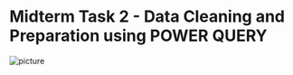 
# Midterm Task 2 - Data Cleaning and Preparation using POWER QUERY 

![picture](https://github.com/Zomue/Zomue/blob/main/Midterm%20Lab%20Task/Images/Query%20Dependencies%20orig.png)




